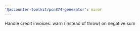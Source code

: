 ```yaml
---
'@accounter-toolkit/pcn874-generator': minor
---
```


Handle credit invoices: warn (instead of throw) on negative sum
